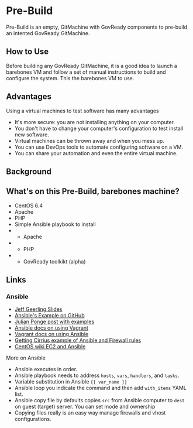 Pre-Build
=============================

Pre-Build is an empty, GitMachine with GovReady components to pre-build an intented GovReady GitMachine.


## How to Use

Before building any GovReady GitMachine, it is a good idea to launch a barebones VM and follow a set of manual instructions to build and configure the system. This the barebones VM to use.


## Advantages

Using a virtual machines to test software has many advantages

* It's more secure: you are not installing anything on your computer.
* You don't have to change your computer's configuration to test install new software.
* Virtual machines can be thrown away and when you mess up.
* You can use DevOps tools to automate configuring software on a VM.
* You can share your automation and even the entire virtual machine.

## Background

## What's on this Pre-Build, barebones machine?

* CentOS 6.4
* Apache
* PHP
* Simple Ansible playbook to install
* * Apache
* * PHP
* * GovReady toolkikt (alpha)

## Links

### Ansible
* [Jeff Geerling Slides](http://www.slideshare.net/geerlingguy/local-development-on-virtual-machines-vagrant-virtualbox-and-ansible)
* [Ansible's Example on GitHub](https://github.com/ansible/ansible-examples/tree/master/lamp_simple)
* [Julian Ponge post with examples](http://julien.ponge.org/blog/scalable-and-understandable-provisioning-with-ansible-and-vagrant/)
* [Ansible docs on using Vagrant](http://docs.ansible.com/guide_vagrant.html)
* [Vagrant docs on using Ansible](http://docs.vagrantup.com/v2/provisioning/ansible.html)
* [Getting Cirrius example of Ansible and Firewall rules](http://www.gettingcirrius.com/2013/11/configure-iptables-with-ansible.html)
* [CentOS wiki EC2 and Ansible](http://wiki.centos.org/Cloud/Manage/Ansible)

More on Ansible
* Ansible executes in order.
* Ansible playbook needs to address `hosts`, `vars`, `handlers`, and `tasks`. 
* Variable substitution in Ansible `{{ var_name }}` 
* Ansible loop you indicate the command and then add `with_items` YAML list. 
* Ansible copy file by defaults copies `src` from Ansible computer to `dest` on guest (target) server. You can set mode and ownership
* Copying files really is an easy way manage firewalls and vhost configurations.


